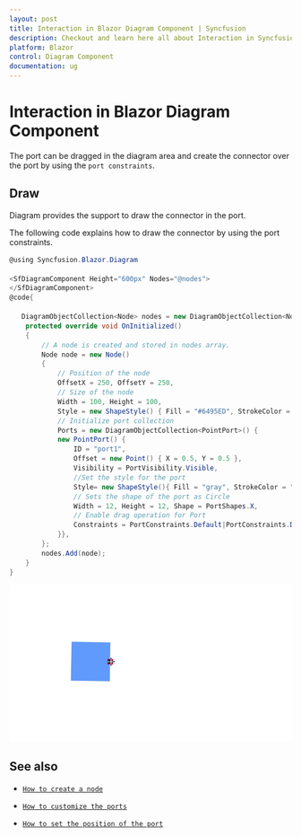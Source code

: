 ```yaml
---
layout: post
title: Interaction in Blazor Diagram Component | Syncfusion
description: Checkout and learn here all about Interaction in Syncfusion Blazor Diagram component and much more details.
platform: Blazor
control: Diagram Component
documentation: ug
---
```


# Interaction in Blazor Diagram Component

The port can be dragged in the diagram area and create the connector over the port by using the `port constraints`.

## Draw

Diagram provides the support to draw the connector in the port.

The following code explains how to draw the connector by using the port constraints.

```csharp
@using Syncfusion.Blazor.Diagram

<SfDiagramComponent Height="600px" Nodes="@nodes">
</SfDiagramComponent>
@code{

   DiagramObjectCollection<Node> nodes = new DiagramObjectCollection<Node>();
    protected override void OnInitialized()
    {
        // A node is created and stored in nodes array.
        Node node = new Node()
        {
            // Position of the node
            OffsetX = 250, OffsetY = 250,
            // Size of the node
            Width = 100, Height = 100,
            Style = new ShapeStyle() { Fill = "#6495ED", StrokeColor = "white" },
            // Initialize port collection
            Ports = new DiagramObjectCollection<PointPort>() {
            new PointPort() {
                ID = "port1",
                Offset = new Point() { X = 0.5, Y = 0.5 },
                Visibility = PortVisibility.Visible,
                //Set the style for the port
                Style= new ShapeStyle(){ Fill = "gray", StrokeColor = "black"},
                // Sets the shape of the port as Circle
                Width = 12, Height = 12, Shape = PortShapes.X,
                // Enable drag operation for Port
                Constraints = PortConstraints.Default|PortConstraints.Draw
            }},
        };
        nodes.Add(node);
    }
}
```

![Port Draw](../images/port_draw.gif)

## See also

* [`How to create a node`](../nodes/nodes)

* [`How to customize the ports`](./appearance)

* [`How to set the position of the port`](./positioning)